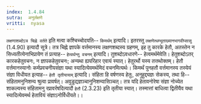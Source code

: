 ```yaml
---
index:  1.4.84
sutra:  अनुर्लक्षणे
vritti:  nyasa
---
```


`लक्षणाशब्दोऽत्र चिह्ने वर्तते` इति मत्वा कश्चिच्चोदयति-- `किमर्थम्` इत्यादि। इतरस्तु `लक्षणेत्थम्भूताख्यानभागवीप्सासु` (1.4.90) इत्यादौ सूत्रे। तत्र चिह्ने ज्ञापके वर्त्तमानस्य लक्षणशब्दस्य ग्रहणम्, इह तु कारके हेतौ, अतस्तेन न सिध्यतीत्येनाभिप्रायेण तं प्रत्याह-- `हेत्वर्थन्तु वचनम्` इत्यादि। तुशब्दोऽवधारणे-- हेत्वमर्थमेवेति। हेतुशब्दोऽतर् कारकहेतुवचनः, न ज्ञापकहेतुवचनः; अन्यथा ह्यपरिहार एवायं स्यात्। हेतुरर्थो यस्य तत्तथोक्तम्। हेतौ वर्त्तमानस्यानोः कर्मप्रवचनीयसंज्ञा यथा स्यादित्येवमर्थमिदं वचनमित्यर्थः। किमर्थं पुनहतौ वर्त्तमानस्य तस्येयं संज्ञा विधीयत इत्याह-- `हेतौ तृतीयायाम्` इत्यादि। संहिता हि वर्षणस्य हेतुः, अनुहुद्द्यज्ञः सेकस्य, तथा हि-- संहितामनुनिशम्य श्रुत्वा प्रावर्षत्। अवुडुद्यज्ञञ्चानुनिशम्यासिञ्चत्। तत्र यदि हेतावनोरेषा संज्ञा नोच्येत शाकल्यस्य संहितामनु रप्रावर्रषदित्यादौ `हेतौ` (2.3.23) इति तृतीया स्यात्। तस्मात्तां बाधित्वा द्वितीयैव यथा स्यादित्येवमर्थ हेतावियं संज्ञाऽनोर्विधीयते।।

